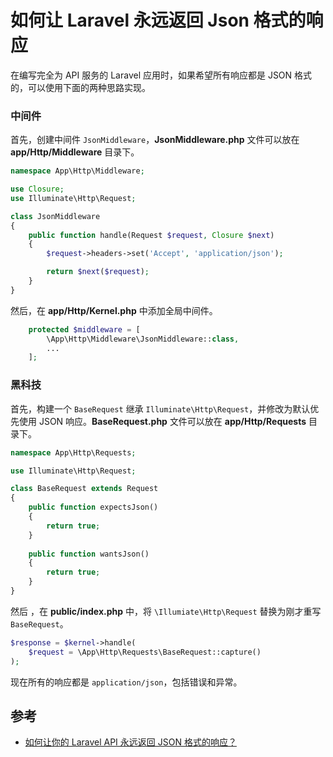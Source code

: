 # 如何让 Laravel 永远返回 Json 格式的响应

在编写完全为 API 服务的 Laravel 应用时，如果希望所有响应都是 JSON 格式的，可以使用下面的两种思路实现。

### 中间件

首先，创建中间件 `JsonMiddleware`，**JsonMiddleware.php** 文件可以放在 **app/Http/Middleware** 目录下。

```php
namespace App\Http\Middleware;

use Closure;
use Illuminate\Http\Request;

class JsonMiddleware 
{
    public function handle(Request $request, Closure $next) 
    {
        $request->headers->set('Accept', 'application/json');

        return $next($request);
    }
}
```

然后，在 **app/Http/Kernel.php** 中添加全局中间件。

```php
    protected $middleware = [
        \App\Http\Middleware\JsonMiddleware::class,
        ...
    ];
```

### 黑科技

首先，构建一个 `BaseRequest` 继承 `Illuminate\Http\Request`，并修改为默认优先使用 JSON 响应。**BaseRequest.php** 文件可以放在 **app/Http/Requests** 目录下。

```php
namespace App\Http\Requests;

use Illuminate\Http\Request;

class BaseRequest extends Request
{
    public function expectsJson()
    {
        return true;
    }
    
    public function wantsJson()
    {
        return true;
    }
}
```

然后 ，在 **public/index.php** 中，将 `\Illumiate\Http\Request` 替换为刚才重写 `BaseRequest`。

```php
$response = $kernel->handle(
    $request = \App\Http\Requests\BaseRequest::capture()
);
```

现在所有的响应都是 `application/json`，包括错误和异常。

## 参考

- [如何让你的 Laravel API 永远返回 JSON 格式的响应？](https://laravel-china.org/wikis/16069)